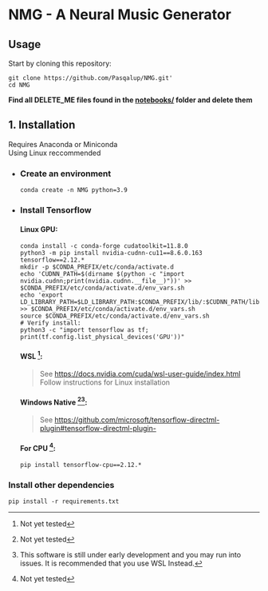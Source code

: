 # NMG - A Neural Music Generator

## Usage

Start by cloning this repository:
```
git clone https://github.com/Pasqalup/NMG.git'
cd NMG
```
**Find all DELETE_ME files found in the [notebooks/](notebooks/) folder and delete them**

## 1. Installation
  Requires Anaconda or Miniconda<br />
  Using Linux reccommended

  - ### Create an environment
    ```
    conda create -n NMG python=3.9
    ```
  - ### Install Tensorflow
     #### Linux GPU:
      ```
      conda install -c conda-forge cudatoolkit=11.8.0
      python3 -m pip install nvidia-cudnn-cu11==8.6.0.163 tensorflow==2.12.*
      mkdir -p $CONDA_PREFIX/etc/conda/activate.d
      echo 'CUDNN_PATH=$(dirname $(python -c "import nvidia.cudnn;print(nvidia.cudnn.__file__)"))' >> $CONDA_PREFIX/etc/conda/activate.d/env_vars.sh
      echo 'export LD_LIBRARY_PATH=$LD_LIBRARY_PATH:$CONDA_PREFIX/lib/:$CUDNN_PATH/lib' >> $CONDA_PREFIX/etc/conda/activate.d/env_vars.sh
      source $CONDA_PREFIX/etc/conda/activate.d/env_vars.sh
      # Verify install:
      python3 -c "import tensorflow as tf; print(tf.config.list_physical_devices('GPU'))"
      ```
      #### WSL [^1]:
      > See https://docs.nvidia.com/cuda/wsl-user-guide/index.html   
      Follow instructions for Linux installation
        
      #### Windows Native [^1][^2]:
      > See https://github.com/microsoft/tensorflow-directml-plugin#tensorflow-directml-plugin-    
        
      #### For CPU [^1]:
      ```
      pip install tensorflow-cpu==2.12.*
      ```
### Install other dependencies
```
pip install -r requirements.txt
```

[^1]: Not yet tested
[^2]: This software is still under early development and you may run into issues. It is recommended that you use WSL Instead.
